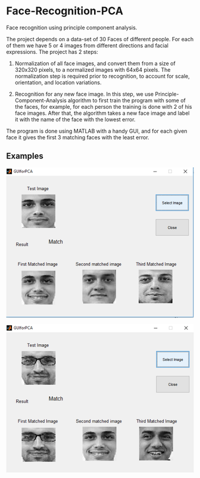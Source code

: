 # Face-Recognition-PCA
Face recognition using principle component analysis.   

The project depends on a data-set of 30 Faces of different people. For each of them we have 5 or 4 images from different directions and facial expressions. The project has 2 steps:

1. Normalization of all face images, and convert them from a size of 320x320 pixels, to a normalized images with 64x64 pixels. The normalization step is required prior to recognition, to account for scale, orientation, and location variations.    

2. Recognition for any new face image. In this step, we use Principle-Component-Analysis algorithm to first train the program with some of the faces, for example, for each person the training is done with 2 of his face images. After that, the algorithm takes a new face image and label it with the name of the face with the lowest error.    

The program is done using MATLAB with a handy GUI, and for each given face it gives the first 3 matching faces with the least error.    

Examples   
---------------------
![example1](Face-Recognition-GUI-Windows/GUIAbdalRahman.png)    

![example2](Face-Recognition-GUI-Windows/GUIHassan1.png)
